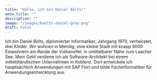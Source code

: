 ```yaml
---
title: "Hallo, ich bin Daniel Bölts!"
meta_title: ""
description: ""
image: "/images/boelts-daniel-gray.png"
draft: false
---
```


Ich bin Daniel Bölts, diplomierter Informatiker, Jahrgang 1979, verheiratet, drei Kinder. Wir wohnen in Mendig, eine kleine Stadt mit knapp 9000 Einwohnern am Rande der Vulkaneifel, in umittelbarer Nähe zum Laacher See. Mein Geld verdiene ich als Software-Architekt bei einem mittelständischen Unternehmen in Koblenz. Dort entwickele ich hauptsächlich Anwendungen mit SAP Fiori und bilde Fachinformatiker für Anwendungsentwicklung aus.